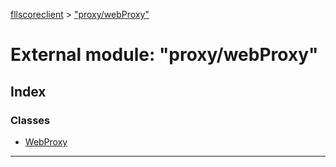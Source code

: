[fllscoreclient](../README.md) > ["proxy/webProxy"](../modules/_proxy_webproxy_.md)



# External module: "proxy/webProxy"

## Index

### Classes

* [WebProxy](../classes/_proxy_webproxy_.webproxy.md)



---
